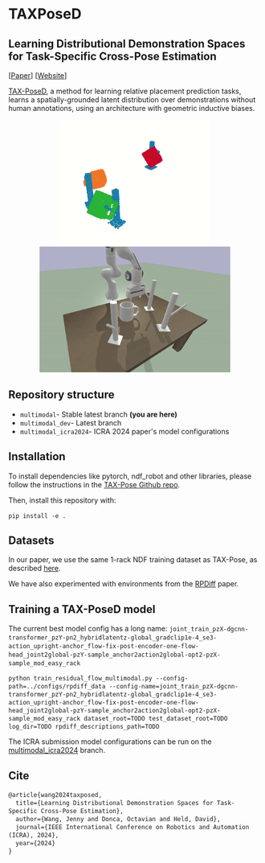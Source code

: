 # TAXPoseD
## Learning Distributional Demonstration Spaces for Task-Specific Cross-Pose Estimation

[[Paper](https://arxiv.org/abs/2405.04609)] [[Website](https://sites.google.com/view/tax-posed/home)]

[TAX-PoseD](https://sites.google.com/view/tax-posed), a method for learning relative placement prediction tasks, learns a spatially-grounded latent distribution over demonstrations without human annotations, using an architecture with geometric inductive biases.

<p align="center">
<img src="./doc/3rack_spin.gif" alt="drawing" height="250">
<img src="./doc/3rack_place.gif" alt="drawing" height="250">
</p>

## Repository structure

- `multimodal`- Stable latest branch **(you are here)**
- `multimodal_dev`- Latest branch
- `multimodal_icra2024`- ICRA 2024 paper's model configurations

## Installation 

To install dependencies like pytorch, ndf_robot and other libraries, please follow the instructions in the [TAX-Pose Github repo](https://github.com/r-pad/taxpose/tree/main?tab=readme-ov-file#installation). 

Then, install this repository with:

```
pip install -e .
```

## Datasets

In our paper, we use the same 1-rack NDF training dataset as TAX-Pose, as described [here](https://github.com/r-pad/taxpose/tree/main?tab=readme-ov-file#download-the-data).

We have also experimented with environments from the [RPDiff](https://github.com/anthonysimeonov/rpdiff?tab=readme-ov-file#download-assets) paper.


## Training a TAX-PoseD model

The current best model config has a long name: `joint_train_pzX-dgcnn-transformer_pzY-pn2_hybridlatentz-global_gradclip1e-4_se3-action_upright-anchor_flow-fix-post-encoder-one-flow-head_joint2global-pzY-sample_anchor2action2global-opt2-pzX-sample_mod_easy_rack`

```
python train_residual_flow_multimodal.py --config-path=../configs/rpdiff_data --config-name=joint_train_pzX-dgcnn-transformer_pzY-pn2_hybridlatentz-global_gradclip1e-4_se3-action_upright-anchor_flow-fix-post-encoder-one-flow-head_joint2global-pzY-sample_anchor2action2global-opt2-pzX-sample_mod_easy_rack dataset_root=TODO test_dataset_root=TODO log_dir=TODO rpdiff_descriptions_path=TODO
```

The ICRA submission model configurations can be run on the [multimodal_icra2024](https://github.com/himty/taxposeD/tree/multimodal_icra2024) branch.


## Cite

```
@article{wang2024taxposed,
  title={Learning Distributional Demonstration Spaces for Task-Specific Cross-Pose Estimation},
  author={Wang, Jenny and Donca, Octavian and Held, David},
  journal={IEEE International Conference on Robotics and Automation (ICRA), 2024},
  year={2024}
}
```
